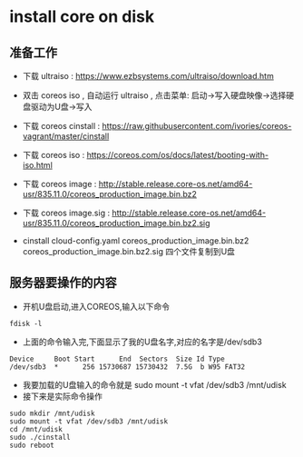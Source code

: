 # install core on disk

## 准备工作
* 下载 ultraiso : https://www.ezbsystems.com/ultraiso/download.htm
* 双击 coreos iso , 自动运行 ultraiso , 点击菜单: 启动->写入硬盘映像->选择硬盘驱动为U盘->写入

* 下载 coreos cinstall : https://raw.githubusercontent.com/ivories/coreos-vagrant/master/cinstall
* 下载 coreos iso : https://coreos.com/os/docs/latest/booting-with-iso.html
* 下载 coreos image : http://stable.release.core-os.net/amd64-usr/835.11.0/coreos_production_image.bin.bz2
* 下载 coreos image.sig : http://stable.release.core-os.net/amd64-usr/835.11.0/coreos_production_image.bin.bz2.sig
* cinstall cloud-config.yaml coreos_production_image.bin.bz2 coreos_production_image.bin.bz2.sig 四个文件复制到U盘

## 服务器要操作的内容

* 开机U盘启动,进入COREOS,输入以下命令

```
fdisk -l
```

* 上面的命令输入完,下面显示了我的U盘名字,对应的名字是/dev/sdb3
```
Device     Boot Start      End  Sectors  Size Id Type
/dev/sdb3  *      256 15730687 15730432  7.5G  b W95 FAT32
```

* 我要加载的U盘输入的命令就是 sudo mount -t vfat /dev/sdb3 /mnt/udisk
* 接下来是实际命令操作
```
sudo mkdir /mnt/udisk
sudo mount -t vfat /dev/sdb3 /mnt/udisk
cd /mnt/udisk
sudo ./cinstall
sudo reboot
```
